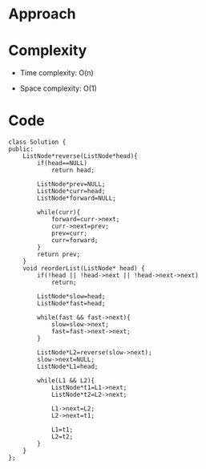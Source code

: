 # Approach
<!-- Describe your approach to solving the problem. -->

# Complexity
- Time complexity: O(n)
<!-- Add your time complexity here, e.g. $$O(n)$$ -->

- Space complexity: O(1)
<!-- Add your space complexity here, e.g. $$O(n)$$ -->

# Code
```
class Solution {
public:
    ListNode*reverse(ListNode*head){
        if(head==NULL)
            return head;
        
        ListNode*prev=NULL;
        ListNode*curr=head;
        ListNode*forward=NULL;

        while(curr){
            forward=curr->next;
            curr->next=prev;
            prev=curr;
            curr=forward;
        }
        return prev;
    }
    void reorderList(ListNode* head) {
        if(!head || !head->next || !head->next->next)
            return;

        ListNode*slow=head;
        ListNode*fast=head;

        while(fast && fast->next){
            slow=slow->next;
            fast=fast->next->next;
        }

        ListNode*L2=reverse(slow->next);
        slow->next=NULL;
        ListNode*L1=head;

        while(L1 && L2){
            ListNode*t1=L1->next;
            ListNode*t2=L2->next;
            
            L1->next=L2;
            L2->next=t1;

            L1=t1;
            L2=t2;
        }
    }
};
```
